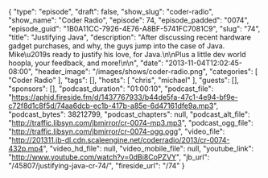 {
  "type": "episode",
  "draft": false,
  "show_slug": "coder-radio",
  "show_name": "Coder Radio",
  "episode": 74,
  "episode_padded": "0074",
  "episode_guid": "1B0A11CC-7926-4E76-A8BF-5741FC7081C9",
  "slug": "74",
  "title": "Justifying Java",
  "description": "After discussing recent hardware gadget purchases, and why, the guys jump into the case of Java. Mike\u2019s ready to justify his love, for Java.\n\nPlus a little dev world hoopla, your feedback, and more!\n\n",
  "date": "2013-11-04T12:02:45-08:00",
  "header_image": "/images/shows/coder-radio.png",
  "categories": [
    "Coder Radio"
  ],
  "tags": [],
  "hosts": [
    "chris",
    "michael"
  ],
  "guests": [],
  "sponsors": [],
  "podcast_duration": "01:00:10",
  "podcast_file": "https://aphid.fireside.fm/d/1437767933/b44de5fa-47c1-4e94-bf9e-c72f8d1c8f5d/74aa6dcb-ec1b-417b-a85e-6d47161dfe9a.mp3",
  "podcast_bytes": 38212799,
  "podcast_chapters": null,
  "podcast_alt_file": "http://traffic.libsyn.com/jbmirror/cr-0074-mp3.mp3",
  "podcast_ogg_file": "http://traffic.libsyn.com/jbmirror/cr-0074-ogg.ogg",
  "video_file": "http://201311.jb-dl.cdn.scaleengine.net/coderradio/2013/cr-0074-432p.mp4",
  "video_hd_file": null,
  "video_mobile_file": null,
  "youtube_link": "http://www.youtube.com/watch?v=0dBi8CoPZVY",
  "jb_url": "/45807/justifying-java-cr-74/",
  "fireside_url": "/74"
}

